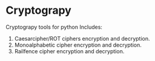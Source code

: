 # Cryptograpy
Cryptograpy tools for python
Includes:
1. Caesarcipher/ROT ciphers encryption and decryption.
2. Monoalphabetic cipher encryption and decryption.
3. Railfence cipher encryption and decryption.


